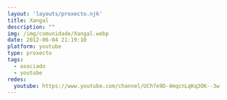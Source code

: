 ```yaml
---
layout: 'layouts/proxecto.njk'
title: Xangal
description: ""
img: /img/comunidade/Xangal.webp
date: 2012-06-04 21:19:10
platform: youtube
type: proxecto
tags:
  - asociado
  - youtube
redes:
  youtube: https://www.youtube.com/channel/UCh7e9D-4mqcnLqKq3OK--3w
---
```


